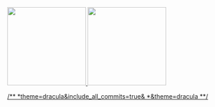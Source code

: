 <div>
<a href="https://github.com/paulocamargojr">
<img height="180em" src="https://github-readme-stats.vercel.app/api/top-langs/?username=paulocamargojr&layout=compact&langs_count=7"/>
<img height="180em" src="https://github-readme-stats.vercel.app/api?username=paulocamargojr&show_icons=true&count_private=true"/>
</div>
  
  /**
  *theme=dracula&include_all_commits=true& 
  *&theme=dracula 
  **/
